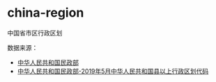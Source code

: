 # china-region
中国省市区行政区划

数据来源：
- [中华人民共和国民政部](http://www.mca.gov.cn/article/sj/xzqh/2019/)
- [中华人民共和国民政部-2019年5月中华人民共和国县以上行政区划代码](http://www.mca.gov.cn/article/sj/xzqh/2019/201901-06/201906211421.html)
